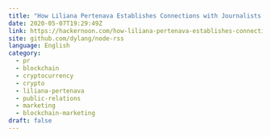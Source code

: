 ```yaml
---
title: "How Liliana Pertenava Establishes Connections with Journalists "
date: 2020-05-07T19:29:49Z
link: https://hackernoon.com/how-liliana-pertenava-establishes-connections-with-journalists-mi4032o0?source=rss&utm_medium=RSS&utm_source=news.12bit.vn
site: github.com/dylang/node-rss
language: English
category:
  - pr
  - blockchain
  - cryptocurrency
  - crypto
  - liliana-pertenava
  - public-relations
  - marketing
  - blockchain-marketing
draft: false
---
```

